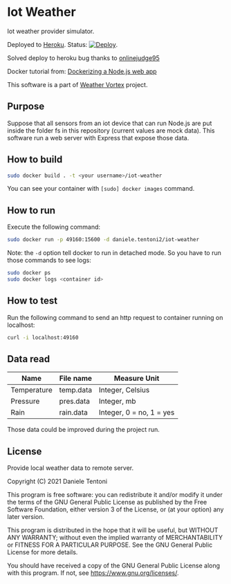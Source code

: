 # Iot Weather

Iot weather provider simulator.

Deployed to [Heroku](https://iot-weather-simulator.herokuapp.com/). Status: [![Deploy](https://github.com/Weather-Forecast-Aggregator/iot-weather/actions/workflows/deploy.yml/badge.svg?branch=main)](https://github.com/Weather-Forecast-Aggregator/iot-weather/actions/workflows/deploy.yml).

Solved deploy to heroku bug thanks to [onlinejudge95](https://github.com/AkhileshNS/heroku-deploy/issues/92#issuecomment-841797339)

Docker tutorial from: [Dockerizing a Node.js web app](https://nodejs.org/en/docs/guides/nodejs-docker-webapp/)

This software is a part of [Weather Vortex](https://github.com/Weather-Vortex) project.

## Purpose

Suppose that all sensors from an iot device that can run Node.js are put inside the folder fs in this repository (current values are mock data). This software run a web server with Express that expose those data.

## How to build

```sh
sudo docker build . -t <your username>/iot-weather
```

You can see your container with `[sudo] docker images` command.

## How to run

Execute the following command:

```sh
sudo docker run -p 49160:15600 -d daniele.tentoni2/iot-weather
```

Note: the `-d` option tell docker to run in detached mode. So you have to run those commands to see logs:

```sh
sudo docker ps
sudo docker logs <container id>
```

## How to test

Run the following command to send an http request to container running on localhost:

```sh
curl -i localhost:49160
```

## Data read

| Name        | File name | Measure Unit             |
| ----------- | --------- | ------------------------ |
| Temperature | temp.data | Integer, Celsius         |
| Pressure    | pres.data | Integer, mb              |
| Rain        | rain.data | Integer, 0 = no, 1 = yes |

Those data could be improved during the project run.

## License

Provide local weather data to remote server.

Copyright (C) 2021 Daniele Tentoni

This program is free software: you can redistribute it and/or modify
it under the terms of the GNU General Public License as published by
the Free Software Foundation, either version 3 of the License, or
(at your option) any later version.

This program is distributed in the hope that it will be useful,
but WITHOUT ANY WARRANTY; without even the implied warranty of
MERCHANTABILITY or FITNESS FOR A PARTICULAR PURPOSE. See the
GNU General Public License for more details.

You should have received a copy of the GNU General Public License
along with this program. If not, see <https://www.gnu.org/licenses/>.
